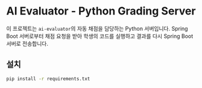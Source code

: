 # AI Evaluator - Python Grading Server

이 프로젝트는 `ai-evaluator`의 자동 채점을 담당하는 Python 서버입니다.
Spring Boot 서버로부터 채점 요청을 받아 학생의 코드를 실행하고 결과를 다시 Spring Boot 서버로 전송합니다.

## 설치

```bash
pip install -r requirements.txt
```
